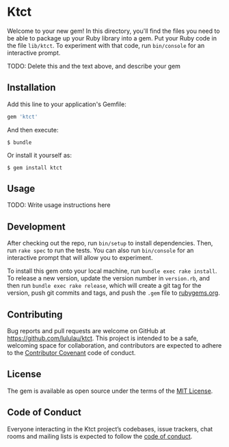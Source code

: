 # Ktct

Welcome to your new gem! In this directory, you'll find the files you need to be able to package up your Ruby library into a gem. Put your Ruby code in the file `lib/ktct`. To experiment with that code, run `bin/console` for an interactive prompt.

TODO: Delete this and the text above, and describe your gem

## Installation

Add this line to your application's Gemfile:

```ruby
gem 'ktct'
```

And then execute:

    $ bundle

Or install it yourself as:

    $ gem install ktct

## Usage

TODO: Write usage instructions here

## Development

After checking out the repo, run `bin/setup` to install dependencies. Then, run `rake spec` to run the tests. You can also run `bin/console` for an interactive prompt that will allow you to experiment.

To install this gem onto your local machine, run `bundle exec rake install`. To release a new version, update the version number in `version.rb`, and then run `bundle exec rake release`, which will create a git tag for the version, push git commits and tags, and push the `.gem` file to [rubygems.org](https://rubygems.org).

## Contributing

Bug reports and pull requests are welcome on GitHub at https://github.com/lululau/ktct. This project is intended to be a safe, welcoming space for collaboration, and contributors are expected to adhere to the [Contributor Covenant](http://contributor-covenant.org) code of conduct.

## License

The gem is available as open source under the terms of the [MIT License](https://opensource.org/licenses/MIT).

## Code of Conduct

Everyone interacting in the Ktct project’s codebases, issue trackers, chat rooms and mailing lists is expected to follow the [code of conduct](https://github.com/lululau/ktct/blob/master/CODE_OF_CONDUCT.md).
